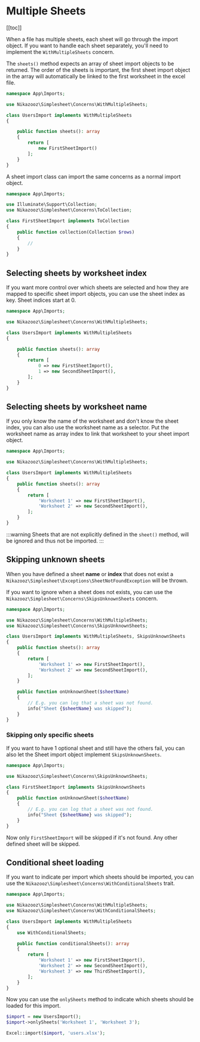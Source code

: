 # Multiple Sheets

[[toc]]

When a file has multiple sheets, each sheet will go through the import object. If you want to handle each sheet separately, you'll need to implement the `WithMultipleSheets` concern.

The `sheets()` method expects an array of sheet import objects to be returned. The order of the sheets is important, the first sheet import object in the array will automatically be linked to the first worksheet in the excel file.

```php
namespace App\Imports;

use Nikazooz\Simplesheet\Concerns\WithMultipleSheets;

class UsersImport implements WithMultipleSheets
{

    public function sheets(): array
    {
        return [
            new FirstSheetImport()
        ];
    }
}
```

A sheet import class can import the same concerns as a normal import object.

```php
namespace App\Imports;

use Illuminate\Support\Collection;
use Nikazooz\Simplesheet\Concerns\ToCollection;

class FirstSheetImport implements ToCollection
{
    public function collection(Collection $rows)
    {
        //
    }
}
```

## Selecting sheets by worksheet index

If you want more control over which sheets are selected and how they are mapped to specific sheet import objects, you can use the sheet index as key. Sheet indices start at 0.

```php
namespace App\Imports;

use Nikazooz\Simplesheet\Concerns\WithMultipleSheets;

class UsersImport implements WithMultipleSheets
{

    public function sheets(): array
    {
        return [
            0 => new FirstSheetImport(),
            1 => new SecondSheetImport(),
        ];
    }
}
```

## Selecting sheets by worksheet name

If you only know the name of the worksheet and don't know the sheet index, you can also use the worksheet name as a selector. Put the worksheet name as array index to link that worksheet to your sheet import object.

```php
namespace App\Imports;

use Nikazooz\Simplesheet\Concerns\WithMultipleSheets;

class UsersImport implements WithMultipleSheets
{
    public function sheets(): array
    {
        return [
            'Worksheet 1' => new FirstSheetImport(),
            'Worksheet 2' => new SecondSheetImport(),
        ];
    }
}
```

:::warning
Sheets that are not explicitly defined in the `sheet()` method, will be ignored and thus not be imported.
:::

## Skipping unknown sheets

When you have defined a sheet **name** or **index** that does not exist a `Nikazooz\Simplesheet\Exceptions\SheetNotFoundException` will be thrown.

If you want to ignore when a sheet does not exists, you can use the `Nikazooz\Simplesheet\Concerns\SkipsUnknownSheets` concern.

```php
namespace App\Imports;

use Nikazooz\Simplesheet\Concerns\WithMultipleSheets;
use Nikazooz\Simplesheet\Concerns\SkipsUnknownSheets;

class UsersImport implements WithMultipleSheets, SkipsUnknownSheets
{
    public function sheets(): array
    {
        return [
            'Worksheet 1' => new FirstSheetImport(),
            'Worksheet 2' => new SecondSheetImport(),
        ];
    }

    public function onUnknownSheet($sheetName)
    {
        // E.g. you can log that a sheet was not found.
        info("Sheet {$sheetName} was skipped");
    }
}
```

### Skipping only specific sheets

If you want to have 1 optional sheet and still have the others fail, you can also let the Sheet import object implement `SkipsUnknownSheets`.

```php
namespace App\Imports;

use Nikazooz\Simplesheet\Concerns\SkipsUnknownSheets;

class FirstSheetImport implements SkipsUnknownSheets
{
    public function onUnknownSheet($sheetName)
    {
        // E.g. you can log that a sheet was not found.
        info("Sheet {$sheetName} was skipped");
    }
}
```

Now only `FirstSheetImport` will be skipped if it's not found. Any other defined sheet will be skipped.

## Conditional sheet loading

If you want to indicate per import which sheets should be imported, you can use the `Nikazooz\Simplesheet\Concerns\WithConditionalSheets` trait.

```php
namespace App\Imports;

use Nikazooz\Simplesheet\Concerns\WithMultipleSheets;
use Nikazooz\Simplesheet\Concerns\WithConditionalSheets;

class UsersImport implements WithMultipleSheets
{
    use WithConditionalSheets;

    public function conditionalSheets(): array
    {
        return [
            'Worksheet 1' => new FirstSheetImport(),
            'Worksheet 2' => new SecondSheetImport(),
            'Worksheet 3' => new ThirdSheetImport(),
        ];
    }
}
```

Now you can use the `onlySheets` method to indicate which sheets should be loaded for this import.

```php
$import = new UsersImport();
$import->onlySheets('Worksheet 1', 'Worksheet 3');

Excel::import($import, 'users.xlsx');
```
